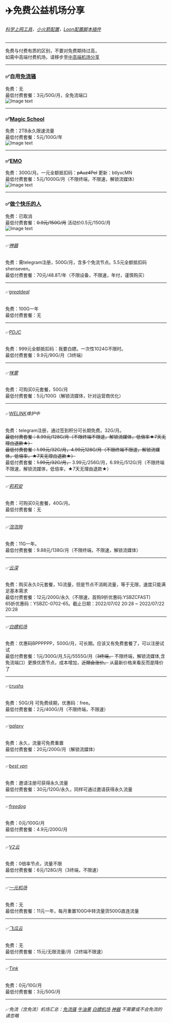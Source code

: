 # :airplane:免费公益机场分享  

###### [科学上网工具](https://github.com/deezertidal/freevpn/blob/main/tools.md)，[小火箭配置](https://github.com/deezertidal/shadowrocket-rules/blob/main/README.md)，[Loon配置脚本插件](https://github.com/deezertidal/private/blob/main/README.md)  
****
免费与付费有质的区别，不要对免费期待过高，  
如需中高端付费机场，请移步至[中高端机场分享](https://github.com/deezertidal/fee-based/blob/main/README.md)
****

### :white_check_mark:自用[免流骚](https://mlsao.xyz/#/register?code=UASNw8bW)  
免费：无  
最低付费套餐：3元/50G/月，全免流端口  
![Image text](https://github.com/deezertidal/freevpn/blob/main/img/mls.png)    
****
### :white_check_mark:[Magic School](https://2220.it/register?aff=GNs68S4XWT)  
免费：2TB永久限速流量  
最低付费套餐：5元/100G/年  
![Image text](https://github.com/deezertidal/freevpn/blob/main/img/ms.png)  
****
### :white_check_mark:[EMO](https://yyds.emovpn.top/#/register?code=7KLxhYOS)  
免费：300G/月。一元全额抵扣码：~~pAuz4Pel~~  更新：btlyxcMN  
最低付费套餐：5元/1000G/月（不限终端，不限速，解锁流媒体）  
![Image text](https://github.com/deezertidal/freevpn/blob/main/img/EMO.png)  
****

### :white_check_mark:[做个快乐的人](http://yun.moonfree.top/#/register?code=qgdKwQjz)  
免费：已取消  
最低付费套餐：~~0.9元/150G/月~~ 活动价0.5元/150G/月    
![Image text](https://github.com/deezertidal/freevpn/blob/main/img/kldr.png)  
****
###### :white_check_mark:[神器](https://t.me/shenseven_bot?start=de2AZAcC)  
免费：需telegram注册，500G/月，含多个免流节点。5.5元全额抵扣码shenseven。    
最低付费套餐：70元/48.8T/年（不限设备，不限速，年付，谨慎购买）  
****
###### :white_check_mark:[greatdeal](http://greatdeal.life/auth/register?code=lIBA)  
免费：100G一年  
最低付费套餐：无  
****
###### :white_check_mark:[PDJC](https://pdjc.cc/index.php#/register?code=uZAqpr81)  
免费：999元全额抵扣码：我要白嫖。一次性1024G不限时。  
最低付费套餐：9.9元/90G/月（3终端）
****
###### :white_check_mark:[咪蒙](https://love.mimon.cc/#/register?code=R8vS79L3)  
免费：可购买0元套餐，50G/月  
最低付费套餐：5元/100G（解锁流媒体，针对运营商优化）
****
###### :white_check_mark:[WELINK](https://t.me/welink345bot?start=15fEi4Y5)维护中
免费：telegram注册，通过签到积分可长期免费。32G/月。  
~~最低付费套餐：8.99元/128G/月（不限终端不限速，解锁流媒体，低倍率★7天无理由退款★）~~  
~~最低付费套餐：1.99元/32G/月，4.99元128G/月（不限终端不限速，解锁流媒体，低倍率，★7天无理由退款★）~~  
最低付费套餐：~~1.99元/32G/月，~~  3.99元/256G/月，6.99元/512G/月（不限终端不限速，解锁流媒体，低倍率，★7天无理由退款★）  
****
###### :white_check_mark:[莉莉安](https://ssrr.xyz/#/register?code=tWnDeJwR)  
免费：可购买0元套餐，40G/月。  
最低付费套餐：无
****
###### :white_check_mark:[泡泡狗](https://www.paopao.dog/index.php#/register?code=nnaNrj7S)  
免费：11G一年。  
最低付费套餐：9.88元/138G/月（不限终端，不限速，解锁流媒体）  
****
###### :white_check_mark:[云深](https://ysbzc.one/#/register?code=ZfpvDLlW)    
免费：购买永久0元套餐，1G流量，但是节点不消耗流量，等于无限，速度只能满足基本需求    
最低付费套餐：12元/200G/永久（不限速，首购9折优惠码:YSBZCFAST)  
65折优惠码：YSBZC-0702-65。截止日期：2022/07/02 20:28 ~ 2022/07/22 20:28  
****  
###### :white_check_mark:[白嫖机场](https://xn--mesv7f5toqlp.club/#/register?code=oxbXIi7k)  
免费：优惠码BPPPPPP，500G/月，可长期。应该又有免费套餐了，可以注册试试  
最低付费套餐：1元/300G/月,5元/5555G/月（~~3终端，~~ 不限终端，解锁流媒体,含免流端口）更换优质节点，成本增加，~~近期会涨价。~~ 从最新价格来看反而是降价了  
****
###### :white_check_mark:[crushs](https://crushs.top/#/register?code=mt4muj1B)  
免费：50G/月 可免费续期，优惠码：free。  
最低付费套餐：2元/400G/月（不限终端，不限速）   
****
###### :white_check_mark:[galaxy](https://www.galaxy-cloud.com/#/register?code=kbCoo1l6)    
免费：永久，流量可免费重置    
最低付费套餐：20元/200G/月（解锁流媒体）
****
###### :white_check_mark:[best vpn](https://panel.vp0.cc/#/register?code=DZ9Ek9U5)  
免费：邀请注册可获得永久流量  
最低付费套餐：30元/120G/永久，同样可通过邀请获得永久流量
****
###### :white_check_mark:[freedog](https://www.freedog.me/auth/register?code=TD22)  
免费：0元/100G/月  
最低付费套餐：4.9元/200G/月
****
###### :white_check_mark:[V2云](https://cwv587.com/auth/register?code=aP0B)  
免费：0倍率节点，流量不限  
最低付费套餐：6元/128G/月（3终端，不限速）  
****
###### :white_check_mark:[一元机场](https://xn--4gq62f52gdss.com/#/register?code=xKN6katp)  
免费：无  
最低付费套餐：11元一年，每月重置100G中转流量货500G直连流量    

****
###### :white_check_mark:[飞瓜云](https://www.feiguayun.com/#/register?code=f6WsAAx9)  
免费：无  
最低付费套餐：15元/无限流量/月（2终端不限速）  
****
###### :white_check_mark:[Tink](https://tinkhub.me/#/register?code=l6ckw89Z)  
免费：0元/10G/月  
最低付费套餐：3元/50G/月  
****
###### :white_check_mark:免流（含免流）机场汇总：[免流骚](https://mlsao.xyz/#/register?code=UASNw8bW)  [牛油果](https://nyg.aikala.shop/#/register?code=D1yRed1F)  [白嫖机场](https://xn--mesv7f5toqlp.club/#/register?code=oxbXIi7k)  [神器](https://t.me/shenseven_bot?start=de2AZAcC)  不需要或不会免流的 请忽略
